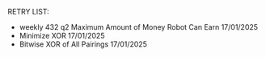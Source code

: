RETRY LIST:

- weekly 432 q2 Maximum Amount of Money Robot Can Earn 17/01/2025
- Minimize XOR 17/01/2025
- Bitwise XOR of All Pairings 17/01/2025




 

    